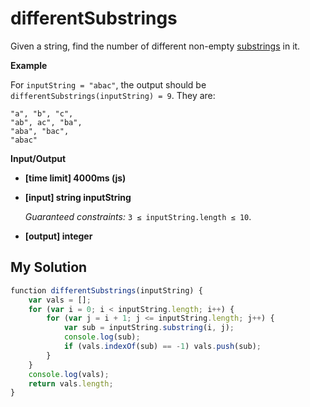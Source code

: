 # differentSubstrings
﻿Given a string, find the number of different non-empty [substrings](keyword://substring) in it.

**Example**

For `inputString = "abac"`, the output should be
`differentSubstrings(inputString) = 9`.
They are:

```
"a", "b", "c",
"ab", ac", "ba",
"aba", "bac",
"abac"

```

**Input/Output**

*   **[time limit] 4000ms (js)**

*   **[input] string inputString**

    _Guaranteed constraints:_
    `3 ≤ inputString.length ≤ 10`.

*   **[output] integer**


## My Solution
```javascript
﻿function differentSubstrings(inputString) {
    var vals = [];
    for (var i = 0; i < inputString.length; i++) {
        for (var j = i + 1; j <= inputString.length; j++) {
            var sub = inputString.substring(i, j);
            console.log(sub);
            if (vals.indexOf(sub) == -1) vals.push(sub);
        }
    }
    console.log(vals);
    return vals.length;
}
​
```
